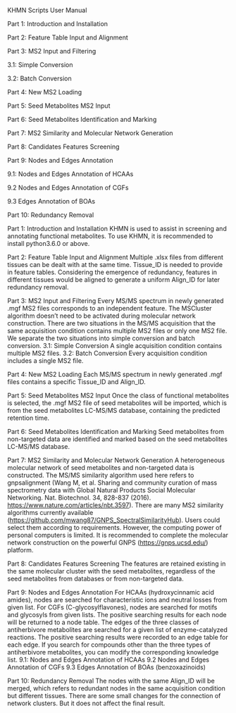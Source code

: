 KHMN Scripts User Manual

Part 1: Introduction and Installation

Part 2: Feature Table Input and Alignment

Part 3: MS2 Input and Filtering

3.1: Simple Conversion

3.2: Batch Conversion

Part 4: New MS2 Loading

Part 5: Seed Metabolites MS2 Input

Part 6: Seed Metabolites Identification and Marking

Part 7: MS2 Similarity and Molecular Network Generation

Part 8: Candidates Features Screening

Part 9: Nodes and Edges Annotation

9.1: Nodes and Edges Annotation of HCAAs

9.2 Nodes and Edges Annotation of CGFs

9.3 Edges Annotation of BOAs

Part 10: Redundancy Removal

Part 1: Introduction and Installation
KHMN is used to assist in screening and annotating functional metabolites. 
To use KHMN, it is recommended to install python3.6.0 or above.

Part 2: Feature Table Input and Alignment
Multiple .xlsx files from different tissues can be dealt with at the same time. Tissue_ID is needed to provide in feature tables. Considering the emergence of redundancy, features in different tissues would be aligned to generate a uniform Align_ID for later redundancy removal.

Part 3: MS2 Input and Filtering
Every MS/MS spectrum in newly generated .mgf MS2 files corresponds to an independent feature. The MSCluster algorithm doesn’t need to be activated during molecular network construction. There are two situations in the MS/MS acquisition that the same acquisition condition contains multiple MS2 files or only one MS2 file. We separate the two situations into simple conversion and batch conversion.
3.1: Simple Conversion
A single acquisition condition contains multiple MS2 files.
3.2: Batch Conversion
Every acquisition condition includes a single MS2 file.

Part 4: New MS2 Loading
Each MS/MS spectrum in newly generated .mgf files contains a specific Tissue_ID and Align_ID.

Part 5: Seed Metabolites MS2 Input
Once the class of functional metabolites is selected, the .mgf MS2 file of seed metabolites will be imported, which is from the seed metabolites LC-MS/MS database, containing the predicted retention time.

Part 6: Seed Metabolites Identification and Marking
Seed metabolites from non-targeted data are identified and marked based on the seed metabolites LC-MS/MS database.

Part 7: MS2 Similarity and Molecular Network Generation
A heterogeneous molecular network of seed metabolites and non-targeted data is constructed. The MS/MS similarity algorithm used here refers to gnpsalignment (Wang M, et al. Sharing and community curation of mass spectrometry data with Global Natural Products Social Molecular Networking. Nat. Biotechnol. 34, 828-837 (2016). https://www.nature.com/articles/nbt.3597). There are many MS2 similarity algorithms currently available (https://github.com/mwang87/GNPS_SpectralSimilarityHub). Users could select them according to requirements. However, the computing power of personal computers is limited. It is recommended to complete the molecular network construction on the powerful GNPS (https://gnps.ucsd.edu/) platform.

Part 8: Candidates Features Screening
The features are retained existing in the same molecular cluster with the seed metabolites, regardless of the seed metabolites from databases or from non-targeted data.

Part 9: Nodes and Edges Annotation
For HCAAs (hydroxycinnamic acid amides), nodes are searched for characteristic ions and neutral losses from given list. For CGFs (C-glycosylflavones), nodes are searched for motifs and glycosyls from given lists. The positive searching results for each node will be returned to a node table. The edges of the three classes of antiherbivore metabolites are searched for a given list of enzyme-catalyzed reactions. The positive searching results were recorded to an edge table for each edge. If you search for compounds other than the three types of antiherbivore metabolites, you can modify the corresponding knowledge list.
9.1: Nodes and Edges Annotation of HCAAs
9.2 Nodes and Edges Annotation of CGFs
9.3 Edges Annotation of BOAs (benzoxazinoids)

Part 10: Redundancy Removal
The nodes with the same Align_ID will be merged, which refers to redundant nodes in the same acquisition condition but different tissues. There are some small changes for the connection of network clusters. But it does not affect the final result.
